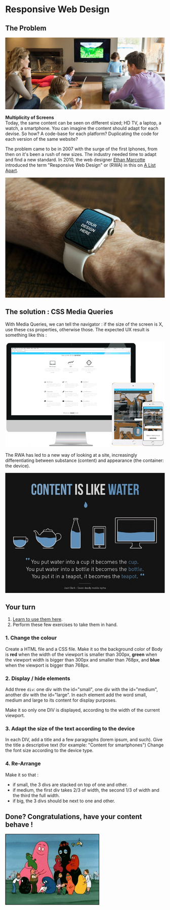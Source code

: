 # Responsive Web Design

## The Problem

![multiplicity of screens](./responsive.jpg)

**Multiplicity of Screens**  
Today, the same content can be seen on different sized; HD TV, a laptop, a watch, a smartphone. You can imagine the content should adapt for each devise. So how? A code-base for each platform? Duplicating the code for each version of the same website? 

The problem came to be in 2007 with the surge of the first Iphones, from then on it's been a rush of new sizes. The industry needed time to adapt and find a new standard. In 2010, the web designer [Ethan Marcotte](https://twitter.com/beep) introduced the term "Responsive Web Design" or (RWA) in this on [A List Apart](http://alistapart.com/article/responsive-web-design).

![iWatch](watch.jpg)

## The solution : CSS Media Queries
With Media Queries, we can tell the navigator : if the size of the screen is X, use these css properties, otherwise those.
The expected UX result is something like this :

![](responsive-screens.gif)

The RWA has led to a new way of looking at a site, increasingly differentiating between substance (content) and appearance (the container: the device).

![](water.jpg)

## Your turn
1. [Learn to use them here](https://css-tricks.com/a-complete-guide-to-css-media-queries/).
2. Perform these few exercises to take them in hand.

### 1. Change the colour
Create a HTML file and a CSS file.
Make it so the background color of Body is **red** when the width of the viewport is smaller than 300px, **green** when the viewport width is bigger than 300px and smaller than 768px, and **blue** when the viewport is bigger than 768px.

### 2. Display / hide elements
Add three `div`: one div with the id="small", one div with the id="medium", another div with the id="large". In each element add the word small, medium and large to its content for display purposes.

Make it so only one DIV is displayed, according to the width of the current viewport.

### 3. Adapt the size of the text according to the device
In each DIV, add a title and a few paragraphs (lorem ipsum, and such). Give the title a descriptive text (for example: "Content for smartphones") 
Change the font size according to the device type.

### 4. Re-Arrange
Make it so that :
- if small, the 3 divs are stacked on top of one and other.
- if medium, the first div takes 2/3 of width, the second 1/3 of width and the third the full width.
- if big, the 3 divs should be next to one and other.

## Done? Congratulations, have your content behave !

![](barbapapa.gif)

